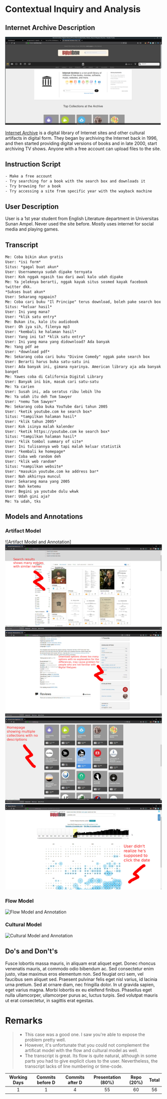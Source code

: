 # Contextual Inquiry and Analysis
## Internet Archive Description

![Internet Archive Homepage](res/archive.png)

[Internet Archive](https://archive.org) is a digital library of Internet sites and other cultural artifacts in digital form. They began by archiving the Internet back in 1996, and then started providing digital versions of books and in late 2000, start archiving TV shows. Anyone with a free account can upload files to the site. 
## Instruction Script
    - Make a free account
    - Try searching for a book with the search box and downloads it
    - Try browsing for a book
    - Try accessing a site from specific year with the wayback machine
## User Description
User is a 1st year student from English Literature department in Universitas Sunan Ampel. Never used the site before. Mostly uses internet for social media and playing games.
## Transcript
```
Me: Coba bikin akun gratis
User: *isi form*
Situs: *gagal buat akun*
User: Usernamenya sudah dipake ternyata
User: Kok nggak ngasih tau dari awal kalo udah dipake
Me: Ya jeleknya berarti, nggak kayak situs sosmed kayak facebook twitter dkk.
*Sukses buat akun*
User: Sekarang ngapain?
Me: Coba cari buku "Il Principe" terus download, boleh pake search box
Situs: *keluar hasil*
User: Ini yang mana?
User: *klik satu entry*
Me: Bukan itu, kalo itu audiobook
User: Oh iya sih, filenya mp3
User: *kembali ke halaman hasil*
User: Yang ini ta? *klik satu entry*
User: Ini yang mana yang didownload? Ada banyak
Me: Yang pdf ae
User: *download pdf*
Me: Sekarang coba cari buku "Divine Comedy" nggak pake search box
User: Berarti harus buka satu-satu ini
User: Ada banyak ini, gimana nyarinya. American library aja ada banyak banget
Me: Yawes coba di California Digital Library
User: Banyak ini bim, masak cari satu-satu
Me: Ya carien
User: Susah ini, ada seratus ribu lebih lho
Me: Ya udah itu deh Tom Sawyer
User: *nemu Tom Sawyer*
Me: Sekarang coba buka YouTube dari tahun 2005
User: *ketik youtube.com ke search box*
Situs: *tampilkan halaman hasil*
User: *klik tahun 2005*
User: Kok isinya malah kalender
User: *ketik https://youtube.com ke search box*
Situs: *tampilkan halaman hasil*
User: *klik tombol summary of site*
User: Ini tulisannya web tapi malah keluar statistik
User: *kembali ke homepage*
User: Coba web random deh
User: *klik web random*
Situs: *nampilkan website*
User: *masukin youtube.com ke address bar*
User: Nah akhirnya muncul
User: Sekarang mana yang 2005
User: Nah ketemu
User: Begini ya youtube dulu wkwk
User: Udah gini aja?
Me: Ya udah, tks
```
## Models and Annotations
### Artifact Model
![Artifact Model and Annotation]
![Artifact1](res/artifact-1.jpg)
![Artifact2](res/artifact-2.jpg)
![Artifact3](res/artifact-3.jpg)
![Artifact4](res/artifact-4.jpg)
### Flow Model
![Flow Model and Annotation](https://picsum.photos/400/300/?random)
### Cultural Model
![Cultural Model and Annotation](https://picsum.photos/400/300/?random)
## Do's and Don't's
Fusce lobortis massa mauris, in aliquam erat aliquet eget. Donec rhoncus venenatis mauris, at commodo odio bibendum ac. Sed consectetur enim justo, vitae maximus eros elementum non. Sed feugiat orci sem, vel faucibus sem aliquet sed. Praesent pulvinar felis eget nisl varius, id lacinia urna pretium. Sed at ornare diam, nec fringilla dolor. In ut gravida sapien, eget varius magna. Morbi lobortis ex eu eleifend finibus. Phasellus eget nulla ullamcorper, ullamcorper purus ac, luctus turpis. Sed volutpat mauris ut erat consectetur, in sagittis erat egestas.

# Remarks
> * This case was a good one. I saw you're able to expose the problem pretty well.
> * However, it's unfortunate that you could not complement the artificat model with the flow and cultural model as well.
> * The transcript is great. Its flow is quite natural, although in some parts you had to give explicit clues to the user. Nevertheless, the transcript lacks of line numbering or time-code.

| Working Days | Commits before D | Commits after D | Presentation (80%) | Repo (20%) | Total |
|:------------:|:----------------:|:---------------:|:------------------:|:----------:|:-----:|
| 1            | 1                | 4               | 55                 | 60         | 56    |
